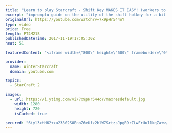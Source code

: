 ```yaml
---
title: "Learn to play Starcraft - Shift Key MAKES IT EASY! (workers to gas, waypoints, ctrl grps, moving)"
excerpt: "impromptu guide on the utility of the shift hotkey for a bit of everything"
originalUrl: https://youtube.com/watch?v=7x9pHr544oY
type: video
price: Free
length: PT4M21S
publishedDateTime: 2017-11-19T17:05:30Z
heat: 51

featuredContent: "<iframe width=\"800\" height=\"500\" frameborder=\"0\" src=\"https://www.youtube.com/embed/7x9pHr544oY\" allow=\"accelerometer; autoplay; encrypted-media; gyroscope; picture-in-picture\" allowfullscreen></iframe>"

provider:
  name: WinterStarcraft
  domain: youtube.com

topics:
  - StarCraft 2

images:
  - url: https://i.ytimg.com/vi/7x9pHr544oY/maxresdefault.jpg
    width: 1280
    height: 720
    isCached: true

secured: "6iyl3xHH62+xu23802S0EnoZ6eUfz2blW7SrtzsJpgR9rZLwFrUuI1kqZa+w/ogc7q2b0R2pyNl04XUp2ie0NjO5dQAQS15l6yi7EYFFXTAlVDoN0vYfXnorw6A4pDTk8r4hcgDc24+tw9y2NXQsczXmcER1VefjKDbRO2yVOhLrC3Fl7+AzE82nMoF3PoMxEzHyaN38Fir3i6Rzbug2R8DNhk58qLlmeJv8GGRzQxXh+dJduwI05Xh7vUzYvi3EWfa0BtchQyD58RB/JkwFaHZgdTuzAqszHE3tajJVt/OogmK/jMzVGAacUzyuHJFPJ6aT/fK/v4uv6TDmRIsHHyy+XX6KBaOZCQXzqdd36i4vPzJpYVgRS5FptWtm0/9Qma53H1tYYM26BtVoQjhkFvXU/qoyah4bYWejpD03lfM=;OXDX4aYx65JWaOAlnCZZdA=="
---
```


